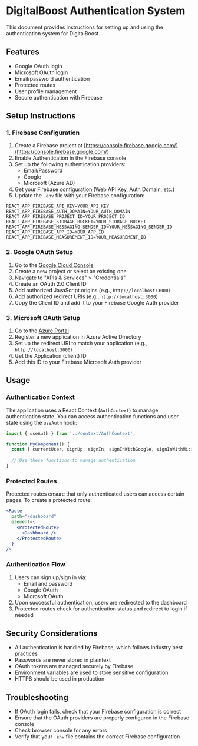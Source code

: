 # DigitalBoost Authentication System

This document provides instructions for setting up and using the authentication system for DigitalBoost.

## Features

- Google OAuth login
- Microsoft OAuth login
- Email/password authentication
- Protected routes
- User profile management
- Secure authentication with Firebase

## Setup Instructions

### 1. Firebase Configuration

1. Create a Firebase project at [https://console.firebase.google.com/](https://console.firebase.google.com/)
2. Enable Authentication in the Firebase console
3. Set up the following authentication providers:
   - Email/Password
   - Google
   - Microsoft (Azure AD)
4. Get your Firebase configuration (Web API Key, Auth Domain, etc.)
5. Update the `.env` file with your Firebase configuration:

```
REACT_APP_FIREBASE_API_KEY=YOUR_API_KEY
REACT_APP_FIREBASE_AUTH_DOMAIN=YOUR_AUTH_DOMAIN
REACT_APP_FIREBASE_PROJECT_ID=YOUR_PROJECT_ID
REACT_APP_FIREBASE_STORAGE_BUCKET=YOUR_STORAGE_BUCKET
REACT_APP_FIREBASE_MESSAGING_SENDER_ID=YOUR_MESSAGING_SENDER_ID
REACT_APP_FIREBASE_APP_ID=YOUR_APP_ID
REACT_APP_FIREBASE_MEASUREMENT_ID=YOUR_MEASUREMENT_ID
```

### 2. Google OAuth Setup

1. Go to the [Google Cloud Console](https://console.cloud.google.com/)
2. Create a new project or select an existing one
3. Navigate to "APIs & Services" > "Credentials"
4. Create an OAuth 2.0 Client ID
5. Add authorized JavaScript origins (e.g., `http://localhost:3000`)
6. Add authorized redirect URIs (e.g., `http://localhost:3000`)
7. Copy the Client ID and add it to your Firebase Google Auth provider

### 3. Microsoft OAuth Setup

1. Go to the [Azure Portal](https://portal.azure.com/)
2. Register a new application in Azure Active Directory
3. Set up the redirect URI to match your application (e.g., `http://localhost:3000`)
4. Get the Application (client) ID
5. Add this ID to your Firebase Microsoft Auth provider

## Usage

### Authentication Context

The application uses a React Context (`AuthContext`) to manage authentication state. You can access authentication functions and user state using the `useAuth` hook:

```jsx
import { useAuth } from '../context/AuthContext';

function MyComponent() {
  const { currentUser, signUp, signIn, signInWithGoogle, signInWithMicrosoft, logout } = useAuth();
  
  // Use these functions to manage authentication
}
```

### Protected Routes

Protected routes ensure that only authenticated users can access certain pages. To create a protected route:

```jsx
<Route 
  path="/dashboard" 
  element={
    <ProtectedRoute>
      <Dashboard />
    </ProtectedRoute>
  } 
/>
```

### Authentication Flow

1. Users can sign up/sign in via:
   - Email and password
   - Google OAuth
   - Microsoft OAuth
2. Upon successful authentication, users are redirected to the dashboard
3. Protected routes check for authentication status and redirect to login if needed

## Security Considerations

- All authentication is handled by Firebase, which follows industry best practices
- Passwords are never stored in plaintext
- OAuth tokens are managed securely by Firebase
- Environment variables are used to store sensitive configuration
- HTTPS should be used in production

## Troubleshooting

- If OAuth login fails, check that your Firebase configuration is correct
- Ensure that the OAuth providers are properly configured in the Firebase console
- Check browser console for any errors
- Verify that your `.env` file contains the correct Firebase configuration
